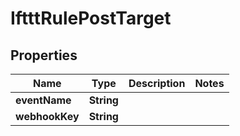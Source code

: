 

# IftttRulePostTarget


## Properties

| Name | Type | Description | Notes |
|------------ | ------------- | ------------- | -------------|
|**eventName** | **String** |  |  |
|**webhookKey** | **String** |  |  |



